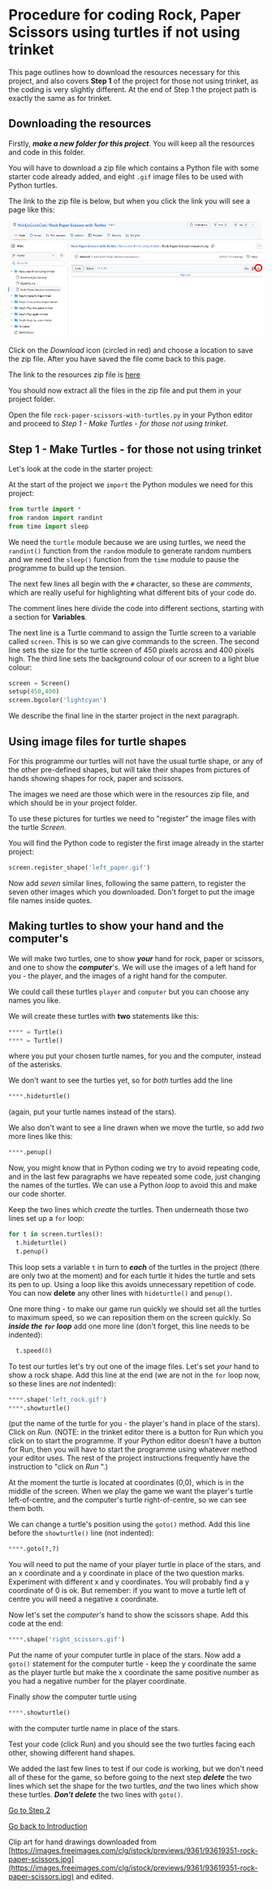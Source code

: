 # Procedure for coding Rock, Paper Scissors using turtles if not using trinket

This page outlines how to download the resources necessary for this project, and also covers **Step 1** of the project for those not using trinket, as the coding is very slightly different. At the end of Step 1 the project path is exactly the same as for trinket.

## Downloading the resources

Firstly, ***make a new folder for this project***. You will keep all the resources and code in this folder.

You will have to download a zip file which contains a Python file with some starter code already added, and eight ```.gif``` image files to be used with Python turtles.

The link to the zip file is below, but when you click the link you will see a page like this:

![Resources zip file](Download_button.png "Graphic showing the download button")

Click on the *Download* icon (circled in red) and choose a location to save the zip file. After you have saved the file come back to this page.

The link to the resources zip file is [here](Rock-Paper-Scissors-resources.zip)

You should now extract all the files in the zip file and put them in your project folder.

Open the file ```rock-paper-scissors-with-turtles.py``` in your Python editor and proceed to *Step 1 - Make Turtles - for those not using trinket*.

## Step 1 - Make Turtles - for those not using trinket

Let's look at the code in the starter project:

At the start of the project we ```import``` the Python modules we need for this project:

```python
from turtle import *
from random import randint
from time import sleep
```

We need the ```turtle``` module because we are using turtles, we need the ```randint()``` function from the ```random``` module to generate random numbers and we need the ```sleep()``` function from the ```time``` module to pause the programme to build up the tension.

The next few lines all begin with the ```#``` character, so these are *comments*, which are really useful for highlighting what different bits of your code do.

The comment lines here divide the code into different sections, starting with a section for **Variables**.

The next line is a Turtle command to assign the Turtle screen to a variable called ```screen```. This is so we can give commands to the screen. The second line sets the size for the turtle screen of 450 pixels across and 400 pixels high. The third line sets the background colour of our screen to a light blue colour:

```python
screen = Screen()
setup(450,400)
screen.bgcolor('lightcyan')
```

We describe the final line in the starter project in the next paragraph.

## Using image files for turtle shapes

For this programme our turtles will not have the usual turtle shape, or any of the other pre-defined shapes, but will take their shapes from pictures of hands showing shapes for rock, paper and scissors.

The images we need are those which were in the resources zip file, and which should be in your project folder.

To use these pictures for turtles we need to "register" the image files with the turtle *Screen*.

You will find the Python code to register the first image already in the starter project:

```python
screen.register_shape('left_paper.gif')
```

Now add *seven* similar lines, following the same pattern, to register the seven other images which you downloaded. Don't forget to put the image file names inside quotes.

## Making turtles to show your hand and the computer's

We will make two turtles, one to show ***your*** hand for rock, paper or scissors, and one to show the ***computer***'s. We will use the images of a left hand for you - the player, and the images of a right hand for the computer.

We could call these turtles ```player``` and ```computer``` but you can choose any names you like.

We will create these turtles with **two** statements like this:

```python
**** = Turtle()
**** = Turtle()
```

where you put your chosen turtle names, for you and the computer, instead of the asterisks.

We don't want to see the turtles yet, so for *both* turtles add the line

```python
****.hideturtle()
```

(again, put your turtle names instead of the stars).

We also don't want to see a line drawn when we move the turtle, so add *two* more lines like this:

```python
****.penup()
```

Now, you might know that in Python coding we try to avoid repeating code, and in the last few paragraphs we have repeated some code, just changing the names of the turtles. We can use a Python *loop* to avoid this and make our code shorter.

Keep the two lines which *create* the turtles. Then underneath  those two lines set up a ```for``` loop:

```python
for t in screen.turtles():
  t.hideturtle()
  t.penup()
```

This loop sets a variable ```t``` in turn to ***each*** of the turtles in the project (there are only two at the moment) and for each turtle it hides the turtle and sets its pen to up. Using a loop like this avoids unnecessary repetition of code. You can now **delete** any other lines with ```hideturtle()``` and ```penup()```.

One more thing - to make our game run quickly we should set all the turtles to maximum speed, so we can reposition them on the screen quickly. So ***inside the ```for``` loop*** add one more line (don't forget, this line needs to be indented):

```python
  t.speed(0)
```

To test our turtles let's try out one of the image files. Let's set *your* hand to show a rock shape. Add this line at the end (we are not in the ```for``` loop now, so these lines are *not* indented):

```python
****.shape('left_rock.gif')
****.showturtle()
```

(put the name of the turtle for you - the player's hand in place of the stars). Click on *Run*. (NOTE: in the trinket editor there is a button for Run which you click on to start the programme. If your Python editor doesn't have a button for Run, then you will have to start the programme using whatever method your editor uses. The rest of the project instructions frequently have the instruction to "click on *Run* ".)

At the moment the turtle is located at coordinates (0,0), which is in the middle of the screen. When we play the game we want the player's turtle left-of-centre, and the computer's turtle right-of-centre, so we can see them both.

We can change a turtle's position using the ```goto()``` method. Add this line before the ```showturtle()``` line (not indented):

```python
****.goto(?,?)
```

You will need to put the name of your player turtle in place of the stars, and an x coordinate and a y coordinate in place of the two question marks. Experiment with different x and y coordinates. You will probably find a y coordinate of 0 is ok. But remember: if you want to move a turtle left of centre you will need a negative x coordinate.

Now let's set the *computer's* hand to show the scissors shape. Add this code at the end:

```python
****.shape('right_scissors.gif')
```

Put the name of your computer turtle in place of the stars. Now add a ```goto()``` statement for the computer turtle - keep the y coordinate the same as the player turtle but make the x coordinate the same positive number as you had a negative number for the player coordinate.

Finally *show* the computer turtle using

```python
****.showturtle()
```

with the computer turtle name in place of the stars.

Test your code (click Run) and you should see the two turtles facing each other, showing different hand shapes.

We added the last few lines to test if our code is working, but we don't need all of these for the game, so before going to the next step ***delete*** the two lines which set the shape for the two turtles, *and* the two lines which show these turtles. ***Don't delete*** the two lines with ```goto()```.

[Go to Step 2](../Step2-Choose-the-shape-trinket)

[Go back to Introduction](../README.md)

Clip art for hand drawings downloaded from [https://images.freeimages.com/clg/istock/previews/9361/93619351-rock-paper-scissors.jpg](https://images.freeimages.com/clg/istock/previews/9361/93619351-rock-paper-scissors.jpg) and edited.

